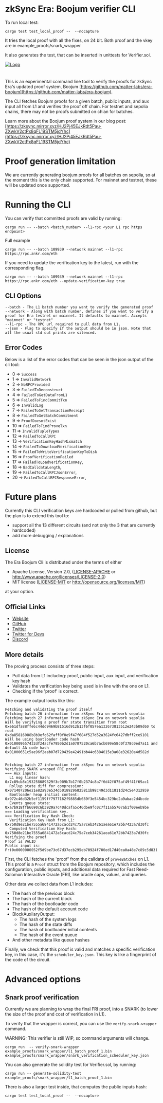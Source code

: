 # zkSync Era: Boojum verifier CLI

To run local test:


```shell
cargo test test_local_proof --  --nocapture
```

It tries the local proof with all the fixes, on 24 bit. 
Both proof and the vkey are in example_proofs/snark_wrapper

It also generates the test, that can be inserted in unittests for Verifier.sol.






[![Logo](eraLogo.png)](https://zksync.io/)
# 
This is an experimental command line tool to verify the proofs for zkSync Era's updated proof system, Boojum [https://github.com/matter-labs/era-boojum](https://github.com/matter-labs/era-boojum).

The CLI fetches Boojum proofs for a given batch, public inputs, and aux input all from L1 and verifies the proof off chain. For testnet and sepolia chains, there may not be proofs submitted on chian for batches.

Learn more about the Boojum proof system in our blog post: [https://zksync.mirror.xyz/HJ2Pj45EJkRdt5Pau-ZXwkV2ctPx8qFL19STM5jdYhc](https://zksync.mirror.xyz/HJ2Pj45EJkRdt5Pau-ZXwkV2ctPx8qFL19STM5jdYhc)

# Proof generation limitation

We are currently generating boojum proofs for all batches on sepolia, so at the moment this is the only chain supported. For mainnet and testnet, these will be updated once supported.

# Running the CLI

You can verify that committed proofs are valid by running:

```shell
cargo run -- --batch <batch_number> --l1-rpc <your L1 rpc https endpoint>
```

Full example

```shell
cargo run -- --batch 109939 --network mainnet --l1-rpc https://rpc.ankr.com/eth
```

If you need to update the verification key to the latest, run with the corresponding flag.
```shell
cargo run -- --batch 109939 --network mainnet --l1-rpc https://rpc.ankr.com/eth --update-verification-key true
```

## CLI Options

```shell
--batch - The L1 batch number you want to verify the generated proof
--network - Along with batch number, defines if you want to verify a proof for Era testnet or mainnet. It defaults to mainnet. Accepts "mainnet" or "testnet"
--l1-rpc - The RPC url required to pull data from L1.
--json - Flag to specify if the output should be in json. Note that all the usual std out prints are silenced.
```

## Error Codes

Below is a list of the error codes that can be seen in the json output of the cli tool:
- 0 => `Success`
- 1 => `InvalidNetwork`
- 2 => `NoRPCProvided`
- 3 => `FailedToDeconstruct`
- 4 => `FailedToGetDataFromL1`
- 5 => `FailedToFindCommitTxn`
- 6 => `InvalidLog`
- 7 => `FailedToGetTransactionReceipt`
- 8 => `FailedToGetBatchCommitment`
- 9 => `ProofDoesntExist`
- 10 => `FailedToFindProveTxn`
- 11 => `InvalidTupleTypes`
- 12 => `FailedToCallRPC`
- 13 => `VerificationKeyHashMismatch`
- 14 => `FailedToDownloadVerificationKey`
- 15 => `FailedToWriteVerificationKeyToDisk`
- 16 => `ProofVerificationFailed`
- 17 => `FailedToLoadVerificationKey`,
- 18 => `BadCalldataLength`,
- 19 => `FailedToCallRPCJsonError`,
- 20 => `FailedToCallRPCResponseError`,

# Future plans

Currently this CLI verification keys are hardcoded or pulled from github, but the plan is to extend this tool to:
* support all the 13 different circuits (and not only the 3 that are currently hardcoded)
* add more debugging / explanations

## License

The Era Boojum Cli is distributed under the terms of either

- Apache License, Version 2.0, ([LICENSE-APACHE](LICENSE-APACHE) or <http://www.apache.org/licenses/LICENSE-2.0>)
- MIT license ([LICENSE-MIT](LICENSE-MIT) or <http://opensource.org/licenses/MIT>)

at your option.

## Official Links

- [Website](https://zksync.io/)
- [GitHub](https://github.com/matter-labs)
- [Twitter](https://twitter.com/zksync)
- [Twitter for Devs](https://twitter.com/zkSyncDevs)
- [Discord](https://join.zksync.dev)



## More details
The proving process consists of three steps:

* Pull data from L1 including: proof, public input, aux input, and verification key hash
* Validates the verification key being used is in line with the one on L1.
* Checking if the 'proof' is correct.

The example output looks like this:

```
Fetching and validating the proof itself
Fetching batch 26 information from zkSync Era on network sepolia
Fetching batch 27 information from zkSync Era on network sepolia
Will be verifying a proof for state transition from root 0xe61dfa88ffe6c44dd9469b81516d912b13f6f057ea132673813512e243b09d60 to root 0xda85816088b8b9efc62faff0f0e9f47f684f527d52a3624fc6427dbff2ce9101
Will be using bootloader code hash 0x010009657432df24acfe7950b2d1a0707520ca6b7acb699e58c0f378c0ed7a11 and default AA code hash 0x01000651c5ae96f2aab07d720439e42491bb44c6384015e3a08e32620a4d582d


Fetching batch 27 information from zkSync Era on network sepolia
Verifying SNARK wrapped FRI proof.
=== Aux inputs:
  L1 msg linear hash:                  0x7c89cb8c193258689329f3c909b7b17f0b2374c8a7f6d42f075af49f41f69ac1
  Rollup state diff for compression:   0x071407206e21e82a93e534d50189296825811b98c49d3d11811d24c5e4312959
  Bootloader heap initial content:     0x972c46d32b5ef1159ff7977162f9885db659f3e5454bc329bc2a9abac2d4bcde
  Events queue state:                  0xa7b918ffb6690c6b3929a7c40dcafa5c46d5e9fc0c7f11ab5707ab1f00eeb9be
=== Loading verification key.
=== Verification Key Hash Check:
  Verification Key Hash from L1:       0x750d8e21be7555a6841472a5cacd24c75a7ceb34261aea61e72bb7423a7d30fc
  Computed Verification Key Hash:      0x750d8e21be7555a6841472a5cacd24c75a7ceb34261aea61e72bb7423a7d30fc
Verifying the proof
Proof is VALID
Public input is: Fr(0x0000000052f5d9be73c67d37ecb295eb70924f700ed17d40ca0a48e7c89c5d83)
```


First, the CLI fetches the 'proof' from the calldata of `proveBatches` on L1. This proof is a `Proof` struct from the Boojum repository, which includes the configuration, public inputs, and additional data required for Fast Reed-Solomon Interactive Oracle (FRI), like oracle caps, values, and queries.



Other data we collect data from L1 includes:
* The hash of the previous block
* The hash of the current block
* The hash of the bootloader code
* The hash of the default account code
* BlockAuxilaryOutput:
    * The hash of the system logs
    * The hash of the state diffs
    * The hash of bootloader initial contents
    * The hash of the event queue
* And other metadata like queue hashes



Finally, we check that this proof is valid and matches a specific verification key, in this case, it's the `scheduler_key.json`. This key is like a fingerprint of the code of the circuit.

# Advanced options

## Snark proof verification

Currently we are planning to wrap the final FRI proof, into a SNARK (to lower the size of the proof and cost of verification in L1).

To verify that the wrapper is correct, you can use the ``verify-snark-wrapper`` command. 

WARNING: This verifier is still WIP, so command arguments will change.

```shell
cargo run  -- verify-snark-wrapper example_proofs/snark_wrapper/l1_batch_proof_1.bin example_proofs/snark_wrapper/snark_verification_scheduler_key.json
```

You can also generate the solidity test for Verifier.sol, by running:

```shell
cargo run -- generate-solidity-test example_proofs/snark_wrapper/l1_batch_proof_1.bin
```

There is also a larger test inside, that computes the public inputs hash:

```shell
cargo test test_local_proof --  --nocapture
```